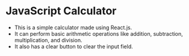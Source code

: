 # JavaScript Calculator
- This is a simple calculator made using React.js. 
- It can perform basic arithmetic operations like addition, subtraction, multiplication, and division. 
- It also has a clear button to clear the input field.